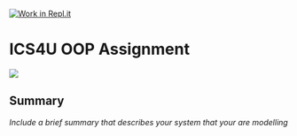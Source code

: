 [![Work in Repl.it](https://classroom.github.com/assets/work-in-replit-14baed9a392b3a25080506f3b7b6d57f295ec2978f6f33ec97e36a161684cbe9.svg)](https://classroom.github.com/online_ide?assignment_repo_id=3824713&assignment_repo_type=AssignmentRepo)
# ICS4U OOP Assignment

<img src = "https://cdn.discordapp.com/attachments/780949821946331137/796908857884147742/unknown.png">

## Summary
*Include a brief summary that describes your system that your are modelling*
